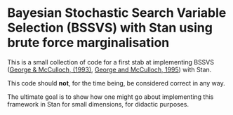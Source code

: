 # Bayesian Stochastic Search Variable Selection (BSSVS) with Stan using brute force marginalisation

This is a small collection of code for a first stab at implementing BSSVS ([George & McCulloch, (1993)](https://www.researchgate.net/publication/238727682_Variable_Selection_Via_Gibbs_Sampling), [George and McCulloch, 1995](https://books.google.com.br/books?hl=en&lr=&id=T2G1DwAAQBAJ&oi=fnd&pg=PA203&dq=bayesian+stochastic+search+variable+selection+mccullough&ots=VtgXGStQzz&sig=ZTIm35SjchjiRPteJhxhwiXGE_8&redir_esc=y#v=onepage&q=bayesian%20stochastic%20search%20variable%20selection%20mccullough&f=false)) with Stan.

This code should **not**, for the time being, be considered correct in any way.

The ultimate goal is to show how one might go about implementing this framework in Stan for small dimensions, for didactic purposes. 
